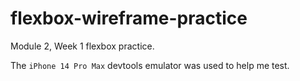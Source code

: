 # flexbox-wireframe-practice
Module 2, Week 1 flexbox practice.

The `iPhone 14 Pro Max` devtools emulator was used to help me test.
